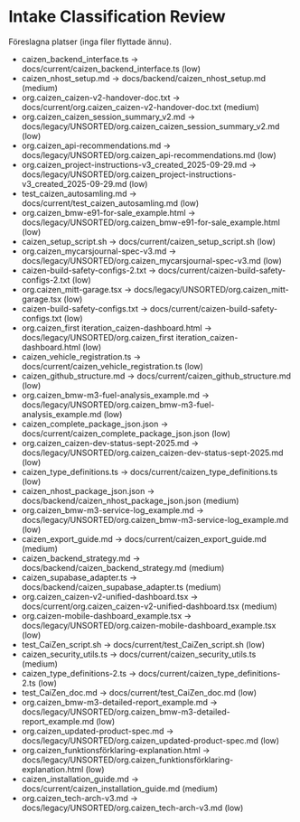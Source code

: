 # Intake Classification Review

Föreslagna platser (inga filer flyttade ännu).

- caizen_backend_interface.ts → docs/current/caizen_backend_interface.ts (low)
- caizen_nhost_setup.md → docs/backend/caizen_nhost_setup.md (medium)
- org.caizen_caizen-v2-handover-doc.txt → docs/current/org.caizen_caizen-v2-handover-doc.txt (medium)
- org.caizen_caizen_session_summary_v2.md → docs/legacy/UNSORTED/org.caizen_caizen_session_summary_v2.md (low)
- org.caizen_api-recommendations.md → docs/legacy/UNSORTED/org.caizen_api-recommendations.md (low)
- org.caizen_project-instructions-v3_created_2025-09-29.md → docs/legacy/UNSORTED/org.caizen_project-instructions-v3_created_2025-09-29.md (low)
- test_caizen_autosamling.md → docs/current/test_caizen_autosamling.md (low)
- org.caizen_bmw-e91-for-sale_example.html → docs/legacy/UNSORTED/org.caizen_bmw-e91-for-sale_example.html (low)
- caizen_setup_script.sh → docs/current/caizen_setup_script.sh (low)
- org.caizen_mycarsjournal-spec-v3.md → docs/legacy/UNSORTED/org.caizen_mycarsjournal-spec-v3.md (low)
- caizen-build-safety-configs-2.txt → docs/current/caizen-build-safety-configs-2.txt (low)
- org.caizen_mitt-garage.tsx → docs/legacy/UNSORTED/org.caizen_mitt-garage.tsx (low)
- caizen-build-safety-configs.txt → docs/current/caizen-build-safety-configs.txt (low)
- org.caizen_first iteration_caizen-dashboard.html → docs/legacy/UNSORTED/org.caizen_first iteration_caizen-dashboard.html (low)
- caizen_vehicle_registration.ts → docs/current/caizen_vehicle_registration.ts (low)
- caizen_github_structure.md → docs/current/caizen_github_structure.md (low)
- org.caizen_bmw-m3-fuel-analysis_example.md → docs/legacy/UNSORTED/org.caizen_bmw-m3-fuel-analysis_example.md (low)
- caizen_complete_package_json.json → docs/current/caizen_complete_package_json.json (low)
- org.caizen_caizen-dev-status-sept-2025.md → docs/legacy/UNSORTED/org.caizen_caizen-dev-status-sept-2025.md (low)
- caizen_type_definitions.ts → docs/current/caizen_type_definitions.ts (low)
- caizen_nhost_package_json.json → docs/backend/caizen_nhost_package_json.json (medium)
- org.caizen_bmw-m3-service-log_example.md → docs/legacy/UNSORTED/org.caizen_bmw-m3-service-log_example.md (low)
- caizen_export_guide.md → docs/current/caizen_export_guide.md (medium)
- caizen_backend_strategy.md → docs/backend/caizen_backend_strategy.md (medium)
- caizen_supabase_adapter.ts → docs/backend/caizen_supabase_adapter.ts (medium)
- org.caizen_caizen-v2-unified-dashboard.tsx → docs/current/org.caizen_caizen-v2-unified-dashboard.tsx (medium)
- org.caizen-mobile-dashboard_example.tsx → docs/legacy/UNSORTED/org.caizen-mobile-dashboard_example.tsx (low)
- test_CaiZen_script.sh → docs/current/test_CaiZen_script.sh (low)
- caizen_security_utils.ts → docs/current/caizen_security_utils.ts (medium)
- caizen_type_definitions-2.ts → docs/current/caizen_type_definitions-2.ts (low)
- test_CaiZen_doc.md → docs/current/test_CaiZen_doc.md (low)
- org.caizen_bmw-m3-detailed-report_example.md → docs/legacy/UNSORTED/org.caizen_bmw-m3-detailed-report_example.md (low)
- org.caizen_updated-product-spec.md → docs/legacy/UNSORTED/org.caizen_updated-product-spec.md (low)
- org.caizen_funktionsförklaring-explanation.html → docs/legacy/UNSORTED/org.caizen_funktionsförklaring-explanation.html (low)
- caizen_installation_guide.md → docs/current/caizen_installation_guide.md (medium)
- org.caizen_tech-arch-v3.md → docs/legacy/UNSORTED/org.caizen_tech-arch-v3.md (low)
